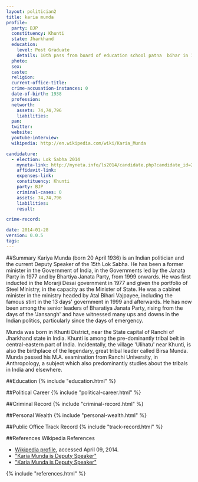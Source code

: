 ```yaml
---
layout: politician2
title: karia munda
profile: 
  party: BJP
  constituency: Khunti
  state: Jharkhand
  education: 
    level: Post Graduate
    details: 10th pass from board of education school patna  bihar in 1966  graduation pass from ranchi university in 1964  m.a. pass from ranchi university in 1966
  photo: 
  sex: 
  caste: 
  religion: 
  current-office-title: 
  crime-accusation-instances: 0
  date-of-birth: 1938
  profession: 
  networth: 
    assets: 74,74,796
    liabilities: 
  pan: 
  twitter: 
  website: 
  youtube-interview: 
  wikipedia: http://en.wikipedia.com/wiki/Karia_Munda

candidature: 
  - election: Lok Sabha 2014
    myneta-link: http://myneta.info/ls2014/candidate.php?candidate_id=2863
    affidavit-link: 
    expenses-link: 
    constituency: Khunti 
    party: BJP
    criminal-cases: 0
    assets: 74,74,796
    liabilities: 
    result:  

crime-record: 

date: 2014-01-28
version: 0.0.5
tags: 
---
```

##Summary
Kariya Munda (born 20 April 1936) is an Indian politician and the current Deputy Speaker of the 15th Lok Sabha. He has been a former minister in the Government of India, in the Governments led by the Janata Party in 1977 and by Bhartiya Janata Party, from 1999 onwards. He was first inducted in the Morarji Desai government in 1977 and given the portfolio of Steel Ministry, in the capacity as the Minister of State. He was a cabinet minister in the ministry headed by Atal Bihari Vajpayee, including the famous stint in the 13 days' government in 1999 and afterwards. He has now been among the senior leaders of Bharatiya Janata Party, rising from the days of the 'Jansangh' and have witnessed many ups and downs in the Indian politics, particularly since the days of emergency.

Munda was born in Khunti District, near the State capital of Ranchi of Jharkhand state in India. Khunti is among the pre-dominantly tribal belt in central-eastern part of India. Incidentally, the village 'Ulihatu' near Khunti, is also the birthplace of the legendary, great tribal leader called Birsa Munda. Munda passed his M.A. examination from Ranchi University, in Anthropology, a subject which also predominantly studies about the tribals in India and elsewhere.


##Education
{% include "education.html" %}


##Political Career
{% include "political-career.html" %}


##Criminal Record
{% include "criminal-record.html" %}


##Personal Wealth
{% include "personal-wealth.html" %}


##Public Office Track Record
{% include "track-record.html" %}


##References
Wikipedia References
- [Wikipedia profile]({{page.profile.wikipedia}}), accessed April 09, 2014.
- ["Karia Munda is Deputy Speaker"][wiki1]
- ["Karia Munda is Deputy Speaker"][wiki2]

[wiki1]: http://www.hindu.com/2009/06/09/stories/2009060957740100.htm
[wiki2]: /wiki/The_Hindu


{% include "references.html" %}